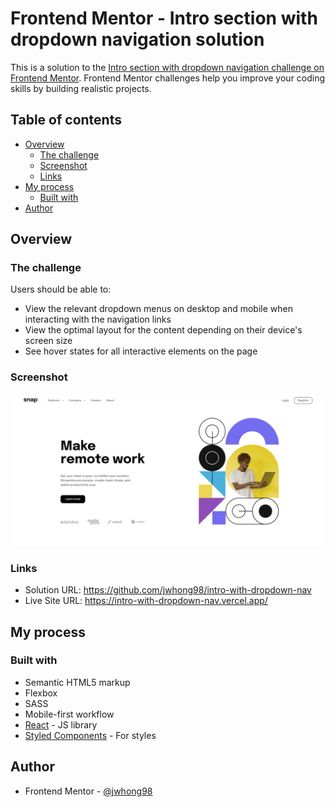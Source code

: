 # Frontend Mentor - Intro section with dropdown navigation solution

This is a solution to the [Intro section with dropdown navigation challenge on Frontend Mentor](https://www.frontendmentor.io/challenges/intro-section-with-dropdown-navigation-ryaPetHE5). Frontend Mentor challenges help you improve your coding skills by building realistic projects.

## Table of contents

- [Overview](#overview)
  - [The challenge](#the-challenge)
  - [Screenshot](#screenshot)
  - [Links](#links)
- [My process](#my-process)
  - [Built with](#built-with)
- [Author](#author)

## Overview

### The challenge

Users should be able to:

- View the relevant dropdown menus on desktop and mobile when interacting with the navigation links
- View the optimal layout for the content depending on their device's screen size
- See hover states for all interactive elements on the page

### Screenshot

![](/screenshot.png)

### Links

- Solution URL: https://github.com/jwhong98/intro-with-dropdown-nav
- Live Site URL: https://intro-with-dropdown-nav.vercel.app/

## My process

### Built with

- Semantic HTML5 markup
- Flexbox
- SASS
- Mobile-first workflow
- [React](https://reactjs.org/) - JS library
- [Styled Components](https://styled-components.com/) - For styles

## Author

- Frontend Mentor - [@jwhong98](https://www.frontendmentor.io/profile/jwhong98)
